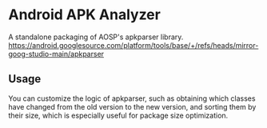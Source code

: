 # Android APK Analyzer

A standalone packaging of AOSP's apkparser library.
https://android.googlesource.com/platform/tools/base/+/refs/heads/mirror-goog-studio-main/apkparser

## Usage
You can customize the logic of apkparser,
such as obtaining which classes have changed from the old version to the new version, 
and sorting them by their size, which is especially useful for package size optimization.
